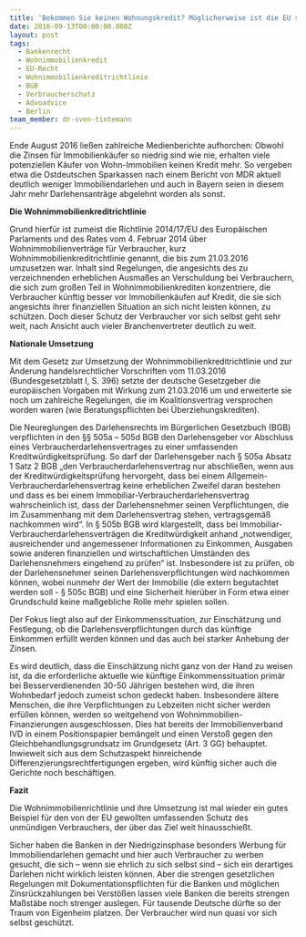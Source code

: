 ```yaml
---
title: 'Bekommen Sie keinen Wohnungskredit? Möglicherweise ist die EU schuld!'
date: 2016-09-13T00:00:00.000Z
layout: post
tags:
  - Bankenrecht
  - Wohnimmobilienkredit
  - EU-Recht
  - Wohnimmobilienkreditrichtlinie
  - BGB
  - Verbraucherschutz
  - Advoadvice
  - Berlin
team_member: dr-sven-tintemann
---
```



Ende August 2016 lie&szlig;en zahlreiche Medienberichte aufhorchen: Obwohl die Zinsen f&uuml;r Immobilienk&auml;ufer so niedrig sind wie nie, erhalten viele potenziellen K&auml;ufer von Wohn-Immobilien keinen Kredit mehr. So vergeben etwa die Ostdeutschen Sparkassen nach einem Bericht von MDR aktuell deutlich weniger Immobiliendarlehen und auch in Bayern seien in diesem Jahr mehr Darlehensantr&auml;ge abgelehnt worden als sonst.

**Die Wohnimmobilienkreditrichtlinie**

Grund hierf&uuml;r ist zumeist die Richtlinie 2014/17/EU des Europ&auml;ischen Parlaments und des Rates vom 4. Februar 2014 &uuml;ber Wohnimmobilienvertr&auml;ge f&uuml;r Verbraucher, kurz Wohnimmobilienkreditrichtlinie genannt, die bis zum 21.03.2016 umzusetzen war. Inhalt sind Regelungen, die angesichts des zu verzeichnenden erheblichen Ausma&szlig;es an Verschuldung bei Verbrauchern, die sich zum gro&szlig;en Teil in Wohnimmobilienkrediten konzentriere, die Verbraucher k&uuml;nftig besser vor Immobilienk&auml;ufen auf Kredit, die sie sich angesichts ihrer finanziellen Situation an sich nicht leisten k&ouml;nnen, zu sch&uuml;tzen. Doch dieser Schutz der Verbraucher vor sich selbst geht sehr weit, nach Ansicht auch vieler Branchenvertreter deutlich zu weit.

**Nationale Umsetzung**

Mit dem Gesetz zur Umsetzung der Wohnimmobilienkreditrichtlinie und zur &Auml;nderung handelsrechtlicher Vorschriften vom 11.03.2016 (Bundesgesetzblatt I, S. 396) setzte der deutsche Gesetzgeber die europ&auml;ischen Vorgaben mit Wirkung zum 21.03.2016 um und erweiterte sie noch um zahlreiche Regelungen, die im Koalitionsvertrag versprochen worden waren (wie Beratungspflichten bei &Uuml;berziehungskrediten).

Die Neureglungen des Darlehensrechts im B&uuml;rgerlichen Gesetzbuch (BGB) verpflichten in den &sect;&sect; 505a – 505d BGB den Darlehensgeber vor Abschluss eines Verbraucherdarlehensvertrages zu einer umfassenden Kreditw&uuml;rdigkeitspr&uuml;fung. So darf der Darlehensgeber nach &sect; 505a Absatz 1 Satz 2 BGB „den Verbraucherdarlehensvertrag nur abschlie&szlig;en, wenn aus der Kreditw&uuml;rdigkeitspr&uuml;fung hervorgeht, dass bei einem Allgemein-Verbraucherdarlehensvertrag keine erheblichen Zweifel daran bestehen und dass es bei einem Immobiliar-Verbraucherdarlehensvertrag wahrscheinlich ist, dass der Darlehensnehmer seinen Verpflichtungen, die im Zusammenhang mit dem Darlehensvertrag stehen, vertragsgem&auml;&szlig; nachkommen wird“. In &sect; 505b BGB wird klargestellt, dass bei Immobiliar-Verbraucherdarlehensvertr&auml;gen die Kreditw&uuml;rdigkeit anhand „notwendiger, ausreichender und angemessener Informationen zu Einkommen, Ausgaben sowie anderen finanziellen und wirtschaftlichen Umst&auml;nden des Darlehensnehmers eingehend zu pr&uuml;fen“ ist. Insbesondere ist zu pr&uuml;fen, ob der Darlehensnehmer seinen Darlehensverpflichtungen wird nachkommen k&ouml;nnen, wobei nunmehr der Wert der Immobilie (die extern begutachtet werden soll - &sect; 505c BGB) und eine Sicherheit hier&uuml;ber in Form etwa einer Grundschuld keine ma&szlig;gebliche Rolle mehr spielen sollen.

Der Fokus liegt also auf der Einkommenssituation, zur Einsch&auml;tzung und Festlegung, ob die Darlehensverpflichtungen durch das k&uuml;nftige Einkommen erf&uuml;llt werden k&ouml;nnen und das auch bei starker Anhebung der Zinsen.

Es wird deutlich, dass die Einsch&auml;tzung nicht ganz von der Hand zu weisen ist, da die erforderliche aktuelle wie k&uuml;nftige Einkommenssituation prim&auml;r bei Besserverdienenden 30-50 J&auml;hrigen bestehen wird, die ihren Wohnbedarf jedoch zumeist schon gedeckt haben. Insbesondere &auml;ltere Menschen, die ihre Verpflichtungen zu Lebzeiten nicht sicher werden erf&uuml;llen k&ouml;nnen, werden so weitgehend von Wohnimmobilien-Finanzierungen ausgeschlossen. Dies hat bereits der Immobilienverband IVD in einem Positionspapier bem&auml;ngelt und einen Versto&szlig; gegen den Gleichbehandlungsgrundsatz im Grundgesetz (Art. 3 GG) behauptet. Inwieweit sich aus dem Schutzaspekt hinreichende Differenzierungsrechtfertigungen ergeben, wird k&uuml;nftig sicher auch die Gerichte noch besch&auml;ftigen.

**Fazit**

Die Wohnimmobilienrichtlinie und ihre Umsetzung ist mal wieder ein gutes Beispiel f&uuml;r den von der EU gewollten umfassenden Schutz des unm&uuml;ndigen Verbrauchers, der &uuml;ber das Ziel weit hinausschie&szlig;t.

Sicher haben die Banken in der Niedrigzinsphase besonders Werbung f&uuml;r Immobiliendarlehen gemacht und hier auch Verbraucher zu werben gesucht, die sich – wenn sie ehrlich zu sich selbst sind – sich ein derartiges Darlehen nicht wirklich leisten k&ouml;nnen. Aber die strengen gesetzlichen Regelungen mit Dokumentationspflichten f&uuml;r die Banken und m&ouml;glichen Zinsr&uuml;ckzahlungen bei Verst&ouml;&szlig;en lassen viele Banken die bereits strengen Ma&szlig;st&auml;be noch strenger auslegen. F&uuml;r tausende Deutsche d&uuml;rfte so der Traum von Eigenheim platzen. Der Verbraucher wird nun quasi vor sich selbst gesch&uuml;tzt.